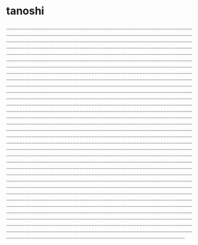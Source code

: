 # tanoshi

...................................................................................................................................................................................................................................................................................................................................................................................................................................................................................................................................................................................................................................................................................................................................................................................................................................................................................................................................................................................................................................................................................................................................................................................................................................................................................................................................................................................................................................................................................................................................................................................................................................................................................................................................................................................................................................................................................................................................................................................................................................................................................................................................................................................................................................................................................................................................................................................................................................................................................................................................................................................................................................................................................................................................................................................................................................................................................................................................................................................................................................................................................................................................................................................................................................................................................................................................................................................................................................................................................................................................................................................................................................................................................................................................................................................................................................................................................................................................................................................................................................................................................................................................................................................................................................................................................................................................................................................